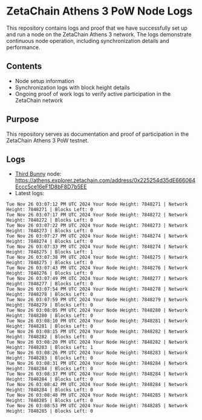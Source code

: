 # ZetaChain Athens 3 PoW Node Logs
This repository contains logs and proof that we have successfully set up and run a node on the ZetaChain Athens 3 network. The logs demonstrate continuous node operation, including synchronization details and performance.

## Contents
- Node setup information
- Synchronization logs with block height details
- Ongoing proof of work logs to verify active participation in the ZetaChain network

## Purpose
This repository serves as documentation and proof of participation in the ZetaChain Athens 3 PoW testnet.

## Logs

- [Third Bunny](https://thirdbunny.xyz/) node: https://athens.explorer.zetachain.com/address/0x225254d35dE666064Eccc5ce16eF1D8bF8D7b5EE
- Latest logs:
```
Tue Nov 26 03:07:12 PM UTC 2024 Your Node Height: 7848271 | Network Height: 7848271 | Blocks Left: 0
Tue Nov 26 03:07:17 PM UTC 2024 Your Node Height: 7848272 | Network Height: 7848272 | Blocks Left: 0
Tue Nov 26 03:07:22 PM UTC 2024 Your Node Height: 7848273 | Network Height: 7848273 | Blocks Left: 0
Tue Nov 26 03:07:27 PM UTC 2024 Your Node Height: 7848274 | Network Height: 7848274 | Blocks Left: 0
Tue Nov 26 03:07:33 PM UTC 2024 Your Node Height: 7848274 | Network Height: 7848275 | Blocks Left: 1
Tue Nov 26 03:07:38 PM UTC 2024 Your Node Height: 7848275 | Network Height: 7848275 | Blocks Left: 0
Tue Nov 26 03:07:43 PM UTC 2024 Your Node Height: 7848276 | Network Height: 7848276 | Blocks Left: 0
Tue Nov 26 03:07:49 PM UTC 2024 Your Node Height: 7848277 | Network Height: 7848277 | Blocks Left: 0
Tue Nov 26 03:07:54 PM UTC 2024 Your Node Height: 7848278 | Network Height: 7848278 | Blocks Left: 0
Tue Nov 26 03:07:59 PM UTC 2024 Your Node Height: 7848279 | Network Height: 7848279 | Blocks Left: 0
Tue Nov 26 03:08:05 PM UTC 2024 Your Node Height: 7848280 | Network Height: 7848280 | Blocks Left: 0
Tue Nov 26 03:08:10 PM UTC 2024 Your Node Height: 7848281 | Network Height: 7848281 | Blocks Left: 0
Tue Nov 26 03:08:15 PM UTC 2024 Your Node Height: 7848282 | Network Height: 7848282 | Blocks Left: 0
Tue Nov 26 03:08:20 PM UTC 2024 Your Node Height: 7848282 | Network Height: 7848283 | Blocks Left: 1
Tue Nov 26 03:08:26 PM UTC 2024 Your Node Height: 7848283 | Network Height: 7848283 | Blocks Left: 0
Tue Nov 26 03:08:31 PM UTC 2024 Your Node Height: 7848284 | Network Height: 7848284 | Blocks Left: 0
Tue Nov 26 03:08:37 PM UTC 2024 Your Node Height: 7848284 | Network Height: 7848284 | Blocks Left: 0
Tue Nov 26 03:08:42 PM UTC 2024 Your Node Height: 7848284 | Network Height: 7848284 | Blocks Left: 0
Tue Nov 26 03:08:48 PM UTC 2024 Your Node Height: 7848285 | Network Height: 7848285 | Blocks Left: 0
Tue Nov 26 03:08:53 PM UTC 2024 Your Node Height: 7848285 | Network Height: 7848285 | Blocks Left: 0
```
